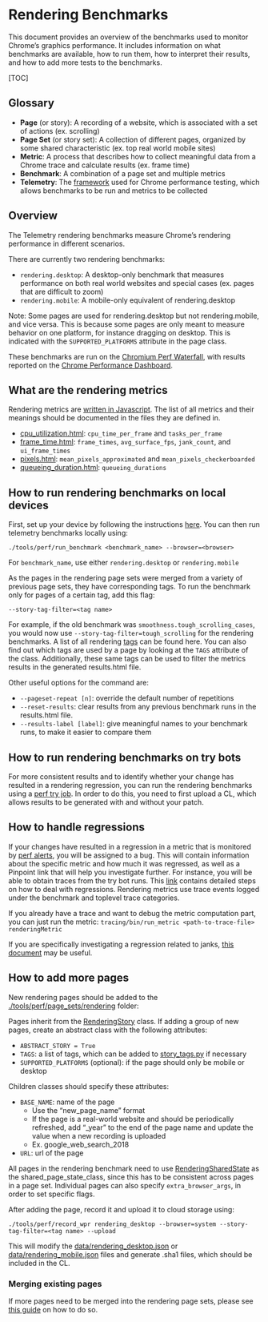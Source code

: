 # Rendering Benchmarks

This document provides an overview of the benchmarks used to monitor Chrome’s graphics performance. It includes information on what benchmarks are available, how to run them, how to interpret their results, and how to add more tests to the benchmarks.

[TOC]

## Glossary

-   **Page** (or story): A recording of a website, which is associated with a set of actions (ex. scrolling)
-   **Page Set** (or story set): A collection of different pages, organized by some shared characteristic (ex. top real world mobile sites)
-   **Metric**: A process that describes how to collect meaningful data from a Chrome trace and calculate results (ex. frame time)
-   **Benchmark**: A combination of a page set and multiple metrics
-   **Telemetry**: The [framework](https://github.com/catapult-project/catapult/blob/master/telemetry/README.md) used for Chrome performance testing, which allows benchmarks to be run and metrics to be collected

## Overview

The Telemetry rendering benchmarks measure Chrome’s rendering performance in different scenarios.

There are currently two rendering benchmarks:

-   `rendering.desktop`: A desktop-only benchmark that measures performance on both real world websites and special cases (ex. pages that are difficult to zoom)
-   `rendering.mobile`: A mobile-only equivalent of rendering.desktop

Note: Some pages are used for rendering.desktop but not rendering.mobile, and vice versa. This is because some pages are only meant to measure behavior on one platform, for instance dragging on desktop. This is indicated with the `SUPPORTED_PLATFORMS` attribute in the page class.

These benchmarks are run on the [Chromium Perf Waterfall](https://ci.chromium.org/p/chromium/g/chromium.perf/console), with results reported on the [Chrome Performance Dashboard](https://chromeperf.appspot.com/report).

## What are the  rendering metrics

Rendering metrics are [written in Javascript](https://cs.chromium.org/chromium/src/third_party/catapult/tracing/tracing/metrics/rendering/). The list of all metrics and their meanings should be documented in the files they are defined in.

-   [cpu\_utilization.html](https://cs.chromium.org/chromium/src/third_party/catapult/tracing/tracing/metrics/rendering/cpu_utilization.html): `cpu_time_per_frame` and `tasks_per_frame`
-   [frame\_time.html](https://cs.chromium.org/chromium/src/third_party/catapult/tracing/tracing/metrics/rendering/frame_time.html): `frame_times`, `avg_surface_fps`, `jank_count`, and `ui_frame_times`
-   [pixels.html](https://cs.chromium.org/chromium/src/third_party/catapult/tracing/tracing/metrics/rendering/pixels.html): `mean_pixels_approximated` and `mean_pixels_checkerboarded`
-   [queueing\_duration.html](https://cs.chromium.org/chromium/src/third_party/catapult/tracing/tracing/metrics/rendering/queueing_duration.html): `queueing_durations`

## How to run rendering benchmarks on local devices

First, set up your device by following the instructions [here](https://chromium.googlesource.com/chromium/src/+/master/docs/speed/benchmark/telemetry_device_setup.md). You can then run telemetry benchmarks locally using:

`./tools/perf/run_benchmark <benchmark_name> --browser=<browser>`

For `benchmark_name`, use either `rendering.desktop` or `rendering.mobile`

As the pages in the rendering page sets were merged from a variety of previous page sets, they have corresponding tags. To run the benchmark only for pages of a certain tag, add this flag:

`--story-tag-filter=<tag name>`

For example, if the old benchmark was `smoothness.tough_scrolling_cases`, you would now use `--story-tag-filter=tough_scrolling` for the rendering benchmarks. A list of all rendering [tags](https://cs.chromium.org/chromium/src/tools/perf/page_sets/rendering/story_tags.py?dr&g=0) can be found here. You can also find out which tags are used by a page by looking at the `TAGS` attribute of the class. Additionally, these same tags can be used to filter the metrics results in the generated results.html file.

Other useful options for the command are:

-   `--pageset-repeat [n]`: override the default number of repetitions
-   `--reset-results`: clear results from any previous benchmark runs in the results.html file.
-   `--results-label [label]`: give meaningful names to your benchmark runs, to make it easier to compare them

## How to run rendering benchmarks on try bots

For more consistent results and to identify whether your change has resulted in a rendering regression, you can run the rendering benchmarks using a [perf try job](https://chromium.googlesource.com/chromium/src/+/master/docs/speed/perf_trybots.md). In order to do this, you need to first upload a CL, which allows results to be generated with and without your patch.

## How to handle regressions

If your changes have resulted in a regression in a metric that is monitored by [perf alerts](https://chromeperf.appspot.com/alerts?sortby=end_revision&sortdirection=down), you will be assigned to a bug. This will contain information about the specific metric and how much it was regressed, as well as a Pinpoint link that will help you investigate further. For instance, you will be able to obtain traces from the try bot runs. This [link](https://chromium.googlesource.com/chromium/src/+/master/docs/speed/addressing_performance_regressions.md) contains detailed steps on how to deal with regressions. Rendering metrics use trace events logged under the benchmark and toplevel trace categories.

If you already have a trace and want to debug the metric computation part, you can just run the metric:
`tracing/bin/run_metric <path-to-trace-file> renderingMetric`

If you are specifically investigating a regression related to janks, [this document](https://chromium.googlesource.com/chromium/src/+/master/docs/speed/debug-janks.md) may be useful.

## How to add more pages

New rendering pages should be added to the [./tools/perf/page_sets/rendering](https://cs.chromium.org/chromium/src/tools/perf/page_sets/rendering/?dr&g=0) folder:

Pages inherit from the [RenderingStory](https://cs.chromium.org/chromium/src/tools/perf/page_sets/rendering/rendering_story.py?dr&g=0) class. If adding a group of new pages, create an abstract class with the following attributes:

-   `ABSTRACT_STORY = True`
-   `TAGS`: a list of tags, which can be added to [story_tags.py](https://cs.chromium.org/chromium/src/tools/perf/page_sets/rendering/story_tags.py?dr&g=0) if necessary
-   `SUPPORTED_PLATFORMS` (optional): if the page should only be mobile or desktop

Children classes should specify these attributes:
-   `BASE_NAME`: name of the page
	- Use the “new_page_name” format
	- If the page is a real-world website and should be periodically refreshed, add “_year” to the end of the page name and update the value when a new recording is uploaded
	- Ex. google_web_search_2018
-   `URL`: url of the page

All pages in the rendering benchmark need to use [RenderingSharedState](https://cs.chromium.org/chromium/src/tools/perf/page_sets/rendering/rendering_shared_state.py?dr&g=0) as the shared_page_state_class, since this has to be consistent across pages in a page set. Individual pages can also specify `extra_browser_args`, in order to set specific flags.

After adding the page, record it and upload it to cloud storage using:

`./tools/perf/record_wpr rendering_desktop --browser=system --story-tag-filter=<tag name> --upload`

This will modify the [data/rendering_desktop.json](https://cs.chromium.org/chromium/src/tools/perf/page_sets/data/rendering_desktop.json?type=cs&q=rendering_deskt&g=0&l=1) or [data/rendering_mobile.json](https://cs.chromium.org/chromium/src/tools/perf/page_sets/data/rendering_mobile.json?type=cs&g=0) files and generate .sha1 files, which should be included in the CL.

### Merging existing pages

If more pages need to be merged into the rendering page sets, please see [this guide](https://docs.google.com/document/d/19vUZCnJ0_5pfcwotl0ABTFGFIBc_CckNIyfE7Cs7I3o/edit#bookmark=id.w3jf2ip73aat) on how to do so.
